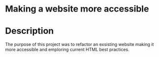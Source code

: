 # Making a website more accessible

# Description
The purpose of this project was to refactor an exsisting website making it more accessible and emploring current HTML best practices. 